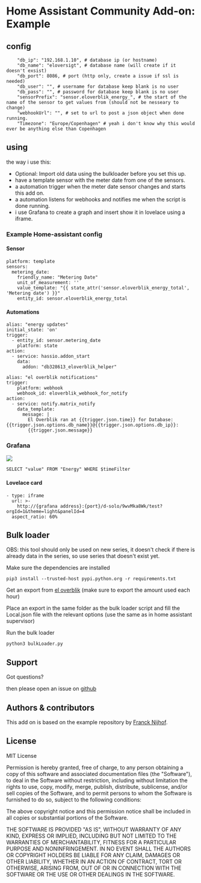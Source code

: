 # Home Assistant Community Add-on: Example

## config
```
    "db_ip": "192.168.1.10", # database ip (or hostname)
    "db_name": "eloversigt", # database name (will create if it doesn't exsist)
    "db_port": 8086, # port (http only, create a issue if ssl is needed)
    "db_user": "", # username for database keep blank is no user
    "db_pass": "", # password for database keep blank is no user
    "sensorPrefix": "sensor.eloverblik_energy_", # the start of the name of the sensor to get values from (should not be nesseary to change)
    "webhookUrl": "", # set to url to post a json object when done running.
    "Timezone": "Europe/Copenhagen" # yeah i don't know why this would ever be anything else than Copenhagen
```
## using

the way i use this:

* Optional: Import old data using the bulkloader before you set this up.
* have a template sensor with the meter date from one of the sensors.
* a automation trigger when the meter date sensor changes and starts this add on.
* a automation listens for webhooks and notifies me when the script is done running.
* i use Grafana to create a graph and insert show it in lovelace using a iframe.

### Example Home-assistant config

#### Sensor
```
platform: template
sensors:
  metering_date:
    friendly_name: "Metering Date"
    unit_of_measurement: ''
    value_template: "{{ state_attr('sensor.eloverblik_energy_total', 'Metering date') }}"
    entity_id: sensor.eloverblik_energy_total
```
#### Automations
```
alias: "energy updates"
initial_state: 'on'
trigger:
  - entity_id: sensor.metering_date
    platform: state
action:
  - service: hassio.addon_start
    data:
      addon: "db328613_eloverblik_helper"
```

```
alias: "el overblik notifications"
trigger:
    platform: webhook
    webhook_id: eloverblik_webhook_for_notify
action:
  - service: notify.matrix_notify
    data_template:
      message: |
        El Overblik ran at {{trigger.json.time}} for Database: {{trigger.json.options.db_name}}@{{trigger.json.options.db_ip}}:
        {{trigger.json.message}}
```

### Grafana

![](./grafana.png)

```
SELECT "value" FROM "Energy" WHERE $timeFilter
```

#### Lovelace card

```
- type: iframe
  url: >-
    http://{grafana address}:{port}/d-solo/9wvMka8Wk/test?orgId=1&theme=light&panelId=4
  aspect_ratio: 60%
```

## Bulk loader
OBS: this tool should only be used on new series, it doesn't check if there is already data in the series, so use series that doesn't exist yet.

Make sure the dependencies are installed

```
pip3 install --trusted-host pypi.python.org -r requirements.txt
```

Get an export from [el overblik](https://eloverblik.dk) (make sure to export the amount used each hour)

Place an export in the same folder as the bulk loader script and fill the Local.json file with the relevant options (use the same as in home assistant supervisor)

Run the bulk loader

```
python3 bulkLoader.py
```

## Support

Got questions?

then please open an issue on [github](https://github.com/HBDK/ElOverBlik-helper)

## Authors & contributors

This add on is based on the example repository by [Franck Nijhof](https://github.com/frenck).

## License

MIT License

Permission is hereby granted, free of charge, to any person obtaining a copy
of this software and associated documentation files (the "Software"), to deal
in the Software without restriction, including without limitation the rights
to use, copy, modify, merge, publish, distribute, sublicense, and/or sell
copies of the Software, and to permit persons to whom the Software is
furnished to do so, subject to the following conditions:

The above copyright notice and this permission notice shall be included in all
copies or substantial portions of the Software.

THE SOFTWARE IS PROVIDED "AS IS", WITHOUT WARRANTY OF ANY KIND, EXPRESS OR
IMPLIED, INCLUDING BUT NOT LIMITED TO THE WARRANTIES OF MERCHANTABILITY,
FITNESS FOR A PARTICULAR PURPOSE AND NONINFRINGEMENT. IN NO EVENT SHALL THE
AUTHORS OR COPYRIGHT HOLDERS BE LIABLE FOR ANY CLAIM, DAMAGES OR OTHER
LIABILITY, WHETHER IN AN ACTION OF CONTRACT, TORT OR OTHERWISE, ARISING FROM,
OUT OF OR IN CONNECTION WITH THE SOFTWARE OR THE USE OR OTHER DEALINGS IN THE
SOFTWARE.
